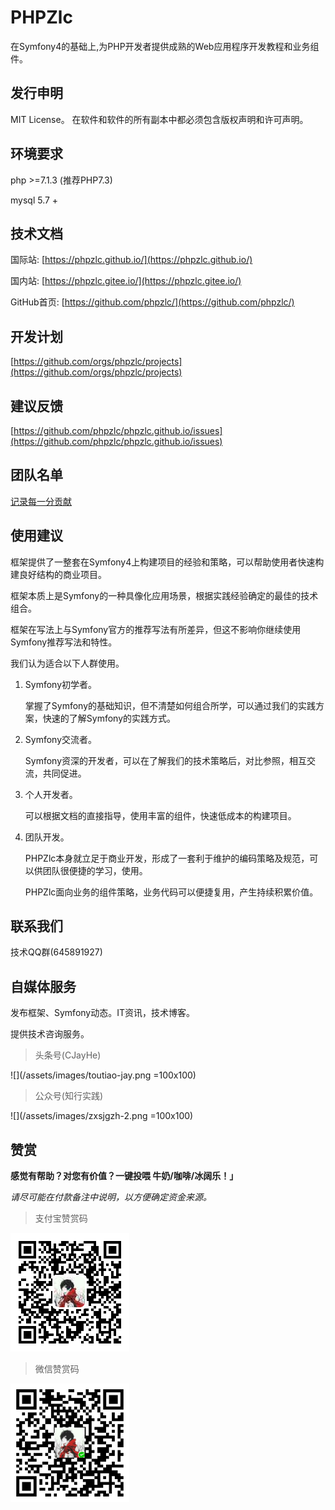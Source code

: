 # PHPZlc

在Symfony4的基础上,为PHP开发者提供成熟的Web应用程序开发教程和业务组件。


## 发行申明

MIT License。 在软件和软件的所有副本中都必须包含版权声明和许可声明。

## 环境要求

php >=7.1.3 (推荐PHP7.3)

mysql 5.7 +

## 技术文档

国际站: [https://phpzlc.github.io/](https://phpzlc.github.io/)

国内站: [https://phpzlc.gitee.io/](https://phpzlc.gitee.io/)

GitHub首页: [https://github.com/phpzlc/](https://github.com/phpzlc/)

## 开发计划

[https://github.com/orgs/phpzlc/projects](https://github.com/orgs/phpzlc/projects)

## 建议反馈  

[https://github.com/phpzlc/phpzlc.github.io/issues](https://github.com/phpzlc/phpzlc.github.io/issues) 

## 团队名单

[记录每一分贡献](https://phpzlc.github.io/member/)

## 使用建议

框架提供了一整套在Symfony4上构建项目的经验和策略，可以帮助使用者快速构建良好结构的商业项目。

框架本质上是Symfony的一种具像化应用场景，根据实践经验确定的最佳的技术组合。

框架在写法上与Symfony官方的推荐写法有所差异，但这不影响你继续使用Symfony推荐写法和特性。

我们认为适合以下人群使用。

1. Symfony初学者。
    
    掌握了Symfony的基础知识，但不清楚如何组合所学，可以通过我们的实践方案，快速的了解Symfony的实践方式。

2. Symfony交流者。

    Symfony资深的开发者，可以在了解我们的技术策略后，对比参照，相互交流，共同促进。

3. 个人开发者。

    可以根据文档的直接指导，使用丰富的组件，快速低成本的构建项目。

4. 团队开发。

    PHPZlc本身就立足于商业开发，形成了一套利于维护的编码策略及规范，可以供团队很便捷的学习，使用。
    
    PHPZlc面向业务的组件策略，业务代码可以便捷复用，产生持续积累价值。
    
## 联系我们
 
技术QQ群(645891927)

 
## 自媒体服务
 
发布框架、Symfony动态。IT资讯，技术博客。

提供技术咨询服务。
 
> 头条号(CJayHe)

![](/assets/images/toutiao-jay.png =100x100)

> 公众号(知行实践)

![](/assets/images/zxsjgzh-2.png =100x100)
 
## 赞赏

**感觉有帮助？对您有价值？一键投喂 牛奶/咖啡/冰阔乐！」**

*请尽可能在付款备注中说明，以方便确定资金来源。*
 
> 支付宝赞赏码

![支付包付款码](/assets/images/pay/alipay-1.png)

> 微信赞赏码

![微信支付付款码](/assets/images/pay/wechat-1.png)






